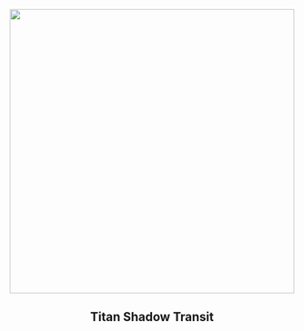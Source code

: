 
<p align="center"><img src="https://apod.nasa.gov/apod/image/2507/SaturnJuly18_2025TitanShadowTransit1024.png" width="500" height="500"></p>
<h2 align="center"> Titan Shadow Transit </h2>
